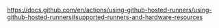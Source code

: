 https://docs.github.com/en/actions/using-github-hosted-runners/using-github-hosted-runners#supported-runners-and-hardware-resources